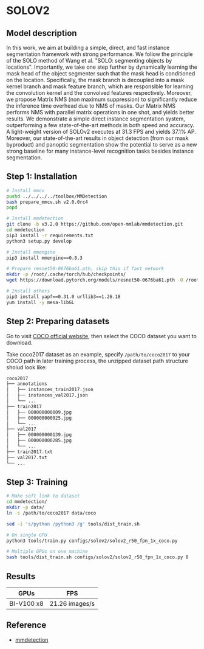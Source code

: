 # SOLOV2

## Model description

In this work, we aim at building a simple, direct, and fast instance segmentation framework with strong performance. We follow the principle of the SOLO method of Wang et al. "SOLO: segmenting objects by locations". Importantly, we take one step further by dynamically learning the mask head of the object segmenter such that the mask head is conditioned on the location. Specifically, the mask branch is decoupled into a mask kernel branch and mask feature branch, which are responsible for learning the convolution kernel and the convolved features respectively. Moreover, we propose Matrix NMS (non maximum suppression) to significantly reduce the inference time overhead due to NMS of masks. Our Matrix NMS performs NMS with parallel matrix operations in one shot, and yields better results. We demonstrate a simple direct instance segmentation system, outperforming a few state-of-the-art methods in both speed and accuracy. A light-weight version of SOLOv2 executes at 31.3 FPS and yields 37.1% AP. Moreover, our state-of-the-art results in object detection (from our mask byproduct) and panoptic segmentation show the potential to serve as a new strong baseline for many instance-level recognition tasks besides instance segmentation.

## Step 1: Installation

```bash
# Install mmcv
pushd ../../../../toolbox/MMDetection
bash prepare_mmcv.sh v2.0.0rc4
popd

# Install mmdetection
git clone -b v3.2.0 https://github.com/open-mmlab/mmdetection.git
cd mmdetection
pip3 install -r requirements.txt
python3 setup.py develop

# Install mmengine
pip3 install mmengine==0.8.3

# Prepare resnet50-0676ba61.pth, skip this if fast network
mkdir -p /root/.cache/torch/hub/checkpoints/
wget https://download.pytorch.org/models/resnet50-0676ba61.pth -O /root/.cache/torch/hub/checkpoints/resnet50-0676ba61.pth

# Install others
pip3 install yapf==0.31.0 urllib3==1.26.18
yum install -y mesa-libGL
```


## Step 2: Preparing datasets

Go to visit [COCO official website](https://cocodataset.org/#download), then select the COCO dataset you want to download.

Take coco2017 dataset as an example, specify `/path/to/coco2017` to your COCO path in later training process, the unzipped dataset path structure sholud look like:

```bash
coco2017
├── annotations
│   ├── instances_train2017.json
│   ├── instances_val2017.json
│   └── ...
├── train2017
│   ├── 000000000009.jpg
│   ├── 000000000025.jpg
│   └── ...
├── val2017
│   ├── 000000000139.jpg
│   ├── 000000000285.jpg
│   └── ...
├── train2017.txt
├── val2017.txt
└── ...
```

## Step 3: Training

```bash
# Make soft link to dataset
cd mmdetection/
mkdir -p data/
ln -s /path/to/coco2017 data/coco

sed -i 's/python /python3 /g' tools/dist_train.sh

# On single GPU
python3 tools/train.py configs/solov2/solov2_r50_fpn_1x_coco.py

# Multiple GPUs on one machine
bash tools/dist_train.sh configs/solov2/solov2_r50_fpn_1x_coco.py 8
```

## Results

|    GPUs    | FPS |
| ---------- | --------- |
| BI-V100 x8 | 21.26 images/s |

## Reference

- [mmdetection](https://github.com/open-mmlab/mmdetection/tree/v3.2.0/configs/solov2)
